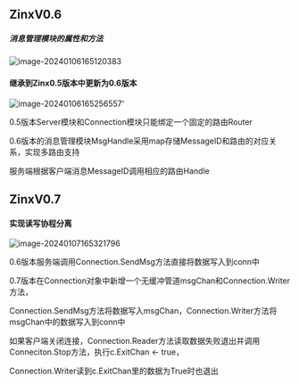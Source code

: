 ## ZinxV0.6

##### 消息管理模块的属性和方法

![image-20240106165120383](C:\Users\armstrong\AppData\Roaming\Typora\typora-user-images\image-20240106165120383.png)

#### 继承到Zinx0.5版本中更新为0.6版本



![image-20240106165256557](C:\Users\armstrong\AppData\Roaming\Typora\typora-user-images\image-20240106165256557.png)‘

0.5版本Server模块和Connection模块只能绑定一个固定的路由Router

0.6版本的消息管理模块MsgHandle采用map存储MessageID和路由的对应关系，实现多路由支持

服务端根据客户端消息MessageID调用相应的路由Handle



## ZinxV0.7

#### 实现读写协程分离

![image-20240107165321796](C:\Users\armstrong\AppData\Roaming\Typora\typora-user-images\image-20240107165321796.png)

0.6版本服务端调用Connection.SendMsg方法直接将数据写入到conn中

0.7版本在Connection对象中新增一个无缓冲管道msgChan和Connection.Writer方法，

Connection.SendMsg方法将数据写入msgChan，Connection.Writer方法将msgChan中的数据写入到conn中

如果客户端关闭连接，Connection.Reader方法读取数据失败退出并调用Conneciton.Stop方法，执行c.ExitChan <- true，

Connection.Writer读到c.ExitChan里的数据为True时也退出